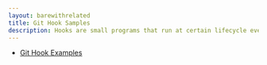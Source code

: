 ```yaml
---
layout: barewithrelated
title: Git Hook Samples
description: Hooks are small programs that run at certain lifecycle events.
---
```


* [Git Hook Examples](http://teach.github.com/articles/example-hooks/)
